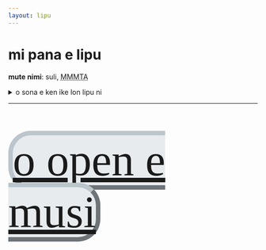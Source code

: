 ```yaml
---
layout: lipu
---
```


<style>
  @font-face {
      font-family: "nasin nanpa";
      src: url({{ '/assets/nasin-nanpa-4.0.1.otf' | relative_url }});
  }

  .nasin-nanpa {
      font-family: "nasin nanpa";
      font-size: 6.5em;
      border-radius: 0.5em;
      border: 0.1em;
      border-style: outset;
      background-color: #E7EBED;
      border-color: #BBC6CC;

    
  }
</style>

# mi pana e lipu
**mute nimi**: suli, <abbr title="6200">MMMTA</abbr> 

<details>
  <summary>o sona e ken ike lon lipu ni</summary>
  <ul>
    <li></li>
  </ul>
</details>

***

<br>
<br>


<a class="nasin-nanpa" href="../pana/pana.html">o open e musi</a>

